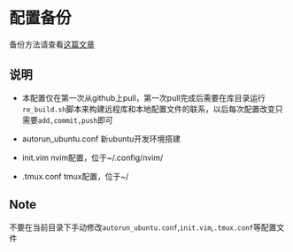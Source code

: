 # 配置备份

备份方法请查看[这篇文章]()


## 说明

- 本配置仅在第一次从github上pull，第一次pull完成后需要在库目录运行`re_build.sh`脚本来构建远程库和本地配置文件的联系，以后每次配置改变只需要`add,commit,push`即可

- autorun_ubuntu.conf
  新ubuntu开发环境搭建

- init.vim nvim配置，位于~/.config/nvim/

- .tmux.conf tmux配置，位于~/

## Note

不要在当前目录下手动修改`autorun_ubuntu.conf`,`init.vim`,`.tmux.conf`等配置文件
